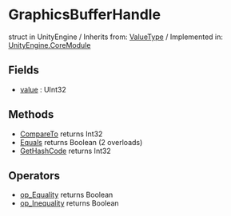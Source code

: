 # GraphicsBufferHandle
struct in UnityEngine
 / Inherits from: <a href="https://docs.unity3d.com/6000.2/Documentation/ScriptReference/ValueType.html">ValueType</a> / Implemented in: <a href="https://docs.unity3d.com/6000.2/Documentation/ScriptReference/UnityEngine.CoreModule.html">UnityEngine.CoreModule</a>

## Fields
- <a href="https://docs.unity3d.com/6000.2/Documentation/ScriptReference/GraphicsBufferHandle-value.html">value</a> : UInt32

## Methods
- <a href="https://docs.unity3d.com/6000.2/Documentation/ScriptReference/GraphicsBufferHandle.CompareTo.html">CompareTo</a> returns Int32
- <a href="https://docs.unity3d.com/6000.2/Documentation/ScriptReference/GraphicsBufferHandle.Equals.html">Equals</a> returns Boolean (2 overloads)
- <a href="https://docs.unity3d.com/6000.2/Documentation/ScriptReference/GraphicsBufferHandle.GetHashCode.html">GetHashCode</a> returns Int32

## Operators
- <a href="https://docs.unity3d.com/6000.2/Documentation/ScriptReference/GraphicsBufferHandle.op_Equality.html">op_Equality</a> returns Boolean
- <a href="https://docs.unity3d.com/6000.2/Documentation/ScriptReference/GraphicsBufferHandle.op_Inequality.html">op_Inequality</a> returns Boolean
